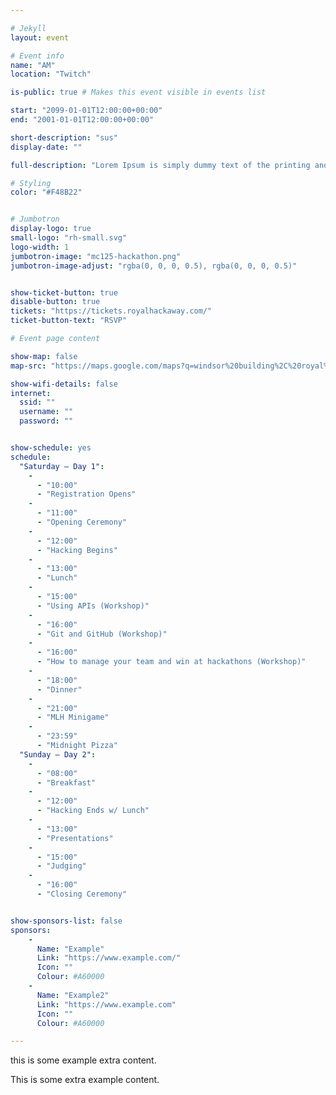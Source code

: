 ```yaml
---

# Jekyll
layout: event

# Event info
name: "AM"
location: "Twitch"

is-public: true # Makes this event visible in events list

start: "2099-01-01T12:00:00+00:00"
end: "2001-01-01T12:00:00+00:00"

short-description: "sus"
display-date: ""

full-description: "Lorem Ipsum is simply dummy text of the printing and typesetting industry. Lorem Ipsum has been the industry's standard dummy text ever since the 1500s, when an unknown printer took a galley of type and scrambled it to make a type specimen book. It has survived not only five centuries, but also the leap into electronic typesetting, remaining essentially unchanged. It was popularised in the 1960s with the release of Letraset sheets containing Lorem Ipsum passages, and more recently with desktop publishing software like Aldus PageMaker including versions of Lorem Ipsum."

# Styling
color: "#F48B22"


# Jumbotron
display-logo: true
small-logo: "rh-small.svg"
logo-width: 1
jumbotron-image: "mc125-hackathon.png"
jumbotron-image-adjust: "rgba(0, 0, 0, 0.5), rgba(0, 0, 0, 0.5)"


show-ticket-button: true
disable-button: true
tickets: "https://tickets.royalhackaway.com/"
ticket-button-text: "RSVP"

# Event page content

show-map: false
map-src: "https://maps.google.com/maps?q=windsor%20building%2C%20royal%20holloway%20university%20of%20london&t=&z=13&ie=UTF8&iwloc=&output=embed"

show-wifi-details: false
internet:
  ssid: ""
  username: ""
  password: ""


show-schedule: yes
schedule:
  "Saturday — Day 1":
    -
      - "10:00"
      - "Registration Opens"
    -
      - "11:00"
      - "Opening Ceremony"
    -
      - "12:00"
      - "Hacking Begins"
    -
      - "13:00"
      - "Lunch"
    -
      - "15:00"
      - "Using APIs (Workshop)"
    -
      - "16:00"
      - "Git and GitHub (Workshop)"
    -
      - "16:00"
      - "How to manage your team and win at hackathons (Workshop)"
    -
      - "18:00"
      - "Dinner"
    -
      - "21:00"
      - "MLH Minigame"
    -
      - "23:59"
      - "Midnight Pizza"
  "Sunday — Day 2":
    -
      - "08:00"
      - "Breakfast"
    -
      - "12:00"
      - "Hacking Ends w/ Lunch"
    -
      - "13:00"
      - "Presentations"
    -
      - "15:00"
      - "Judging"
    -
      - "16:00"
      - "Closing Ceremony"


show-sponsors-list: false
sponsors:
    -
      Name: "Example"
      Link: "https://www.example.com/"
      Icon: ""
      Colour: #A60000
    -
      Name: "Example2"
      Link: "https://www.example.com"
      Icon: ""
      Colour: #A60000

---
```



<section id="event-extra-content" style="background-color: {{ page.color }}">
  <div class="container text-light">
 <p class=""> this is some example extra content.</p>
</section>


This is some extra example content.
